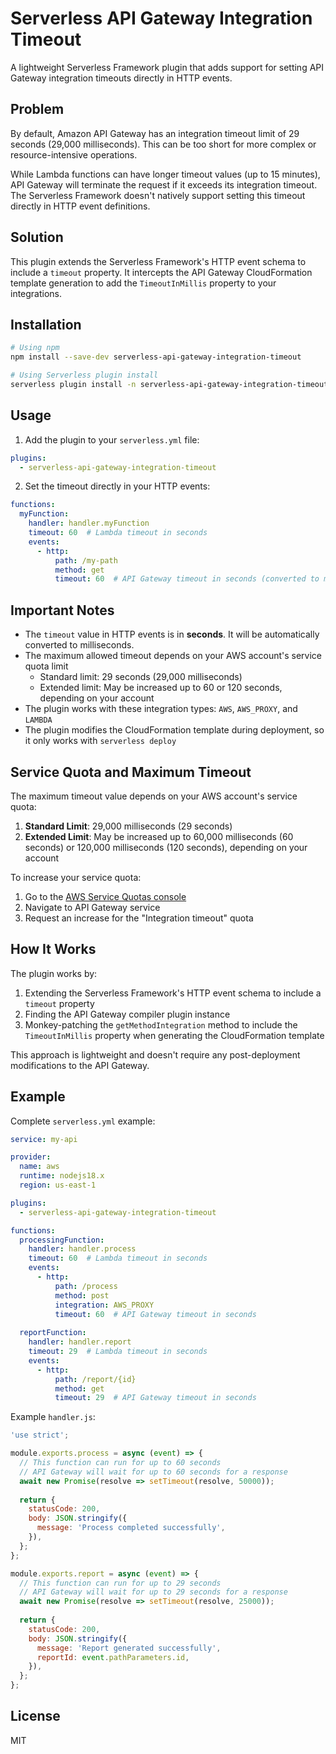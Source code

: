 # Serverless API Gateway Integration Timeout

A lightweight Serverless Framework plugin that adds support for setting API Gateway integration timeouts directly in HTTP events.

## Problem

By default, Amazon API Gateway has an integration timeout limit of 29 seconds (29,000 milliseconds). This can be too short for more complex or resource-intensive operations.

While Lambda functions can have longer timeout values (up to 15 minutes), API Gateway will terminate the request if it exceeds its integration timeout. The Serverless Framework doesn't natively support setting this timeout directly in HTTP event definitions.

## Solution

This plugin extends the Serverless Framework's HTTP event schema to include a `timeout` property. It intercepts the API Gateway CloudFormation template generation to add the `TimeoutInMillis` property to your integrations.

## Installation

```bash
# Using npm
npm install --save-dev serverless-api-gateway-integration-timeout

# Using Serverless plugin install
serverless plugin install -n serverless-api-gateway-integration-timeout
```

## Usage

1. Add the plugin to your `serverless.yml` file:

```yaml
plugins:
  - serverless-api-gateway-integration-timeout
```

2. Set the timeout directly in your HTTP events:

```yaml
functions:
  myFunction:
    handler: handler.myFunction
    timeout: 60  # Lambda timeout in seconds
    events:
      - http:
          path: /my-path
          method: get
          timeout: 60  # API Gateway timeout in seconds (converted to milliseconds)
```

## Important Notes

- The `timeout` value in HTTP events is in **seconds**. It will be automatically converted to milliseconds.
- The maximum allowed timeout depends on your AWS account's service quota limit
  - Standard limit: 29 seconds (29,000 milliseconds)
  - Extended limit: May be increased up to 60 or 120 seconds, depending on your account
- The plugin works with these integration types: `AWS`, `AWS_PROXY`, and `LAMBDA`
- The plugin modifies the CloudFormation template during deployment, so it only works with `serverless deploy`

## Service Quota and Maximum Timeout

The maximum timeout value depends on your AWS account's service quota:

1. **Standard Limit**: 29,000 milliseconds (29 seconds)
2. **Extended Limit**: May be increased up to 60,000 milliseconds (60 seconds) or 120,000 milliseconds (120 seconds), depending on your account

To increase your service quota:
1. Go to the [AWS Service Quotas console](https://console.aws.amazon.com/servicequotas/)
2. Navigate to API Gateway service
3. Request an increase for the "Integration timeout" quota

## How It Works

The plugin works by:

1. Extending the Serverless Framework's HTTP event schema to include a `timeout` property
2. Finding the API Gateway compiler plugin instance
3. Monkey-patching the `getMethodIntegration` method to include the `TimeoutInMillis` property when generating the CloudFormation template

This approach is lightweight and doesn't require any post-deployment modifications to the API Gateway.

## Example

Complete `serverless.yml` example:

```yaml
service: my-api

provider:
  name: aws
  runtime: nodejs18.x
  region: us-east-1

plugins:
  - serverless-api-gateway-integration-timeout

functions:
  processingFunction:
    handler: handler.process
    timeout: 60  # Lambda timeout in seconds
    events:
      - http:
          path: /process
          method: post
          integration: AWS_PROXY
          timeout: 60  # API Gateway timeout in seconds
  
  reportFunction:
    handler: handler.report
    timeout: 29  # Lambda timeout in seconds
    events:
      - http:
          path: /report/{id}
          method: get
          timeout: 29  # API Gateway timeout in seconds
```

Example `handler.js`:

```javascript
'use strict';

module.exports.process = async (event) => {
  // This function can run for up to 60 seconds
  // API Gateway will wait for up to 60 seconds for a response
  await new Promise(resolve => setTimeout(resolve, 50000));
  
  return {
    statusCode: 200,
    body: JSON.stringify({
      message: 'Process completed successfully',
    }),
  };
};

module.exports.report = async (event) => {
  // This function can run for up to 29 seconds
  // API Gateway will wait for up to 29 seconds for a response
  await new Promise(resolve => setTimeout(resolve, 25000));
  
  return {
    statusCode: 200,
    body: JSON.stringify({
      message: 'Report generated successfully',
      reportId: event.pathParameters.id,
    }),
  };
};
```

## License

MIT